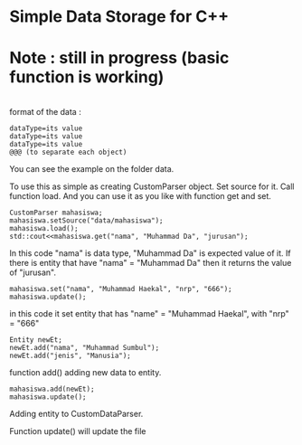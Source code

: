 # Simple Data Storage for C++
# Note : still in progress (basic function is working)
<br>
format of the data :

```
dataType=its value
dataType=its value
dataType=its value
@@@ (to separate each object)
```

You can see the example on the folder data.

To use this as simple as creating CustomParser object.
Set source for it. Call function load. And you can use it as you like with function get and set. 

```
CustomParser mahasiswa;
mahasiswa.setSource("data/mahasiswa");
mahasiswa.load();
std::cout<<mahasiswa.get("nama", "Muhammad Da", "jurusan");
```
In this code "nama" is data type, "Muhammad Da" is expected value of it. If there is entity that have "nama" = "Muhammad Da" then it returns the value of "jurusan".

```
mahasiswa.set("nama", "Muhammad Haekal", "nrp", "666");
mahasiswa.update();
```
in this code it set entity that has "name" = "Muhammad Haekal", with "nrp" = "666"
```
Entity newEt;
newEt.add("nama", "Muhammad Sumbul");
newEt.add("jenis", "Manusia");
```
function add() adding new data to entity.

```
mahasiswa.add(newEt);
mahasiswa.update();
```
Adding entity to CustomDataParser.

Function update() will update the file

